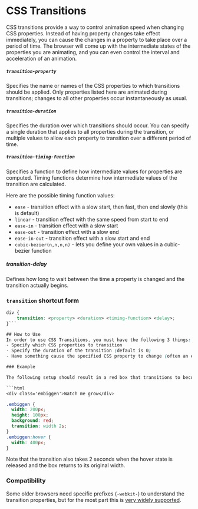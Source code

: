 # CSS Transitions

CSS transitions provide a way to control animation speed when changing CSS properties. Instead of having property changes take effect immediately, you can cause the changes in a property to take place over a period of time. The browser will come up with the intermediate states of the properties you are animating, and you can even control the interval and acceleration of an animation.

##### `transition-property`
Specifies the name or names of the CSS properties to which transitions should be applied. Only properties listed here are animated during transitions; changes to all other properties occur instantaneously as usual.

##### `transition-duration`
Specifies the duration over which transitions should occur. You can specify a single duration that applies to all properties during the transition, or multiple values to allow each property to transition over a different period of time.

##### `transition-timing-function`
Specifies a function to define how intermediate values for properties are computed. Timing functions determine how intermediate values of the transition are calculated.

Here are the possible timing function values:
- `ease` - transition effect with a slow start, then fast, then end slowly (this is default)
- `linear` - transition effect with the same speed from start to end
- `ease-in` - transition effect with a slow start
- `ease-out` - transition effect with a slow end
- `ease-in-out` - transition effect with a slow start and end
- `cubic-bezier(n,n,n,n)` - lets you define your own values in a cubic-bezier function

##### transition-delay
Defines how long to wait between the time a property is changed and the transition actually begins.

### `transition` shortcut form
```css
div {
    transition: <property> <duration> <timing-function> <delay>;
}```

## How to Use
In order to use CSS Transitions, you must have the following 3 things:
- Specify which CSS properties to transition
- Specify the duration of the transition (default is 0)
- Have something cause the specified CSS property to change (often an external script or something like a `:hover` state in the CSS)

### Example

The following setup should result in a red box that transitions to become wider over 2 seconds when hovered.

```html
<div class='embiggen'>Watch me grow</div>
```

```css
.embiggen {
  width: 200px;
  height: 100px;
  background: red;
  transition: width 2s;
}
.embiggen:hover {
  width: 400px;
}
```

Note that the transition also takes 2 seconds when the hover state is released and the box returns to its original width.

### Compatibility
Some older browsers need specific prefixes (`-webkit-`) to understand the transition properties, but for the most part this is [very widely supported](https://caniuse.com/#feat=css-transitions).
